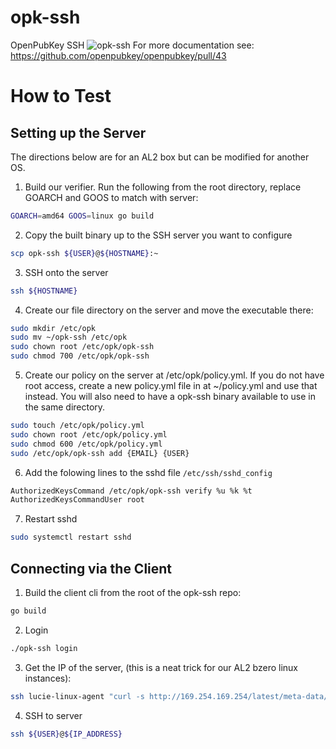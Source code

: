 # opk-ssh
OpenPubKey SSH
![opk-ssh](https://github.com/bastionzero/opk-ssh/assets/10800317/88409a18-acce-475f-99fd-f3224a7deef1)
For more documentation see: https://github.com/openpubkey/openpubkey/pull/43

# How to Test
## Setting up the Server
The directions below are for an AL2 box but can be modified for another OS.

1. Build our verifier. Run the following from the root directory, replace GOARCH and GOOS to match with server:
```bash
GOARCH=amd64 GOOS=linux go build
```
2. Copy the built binary up to the SSH server you want to configure
```bash
scp opk-ssh ${USER}@${HOSTNAME}:~
```
3. SSH onto the server 
```bash
ssh ${HOSTNAME}
```
4. Create our file directory on the server and move the executable there:
```bash
sudo mkdir /etc/opk
sudo mv ~/opk-ssh /etc/opk
sudo chown root /etc/opk/opk-ssh
sudo chmod 700 /etc/opk/opk-ssh 
```
5. Create our policy on the server at /etc/opk/policy.yml. If you do not have root access,
create a new policy.yml file in at ~/policy.yml and use that instead. You
will also need to have a opk-ssh binary available to use in the same directory.
```bash
sudo touch /etc/opk/policy.yml
sudo chown root /etc/opk/policy.yml
sudo chmod 600 /etc/opk/policy.yml
sudo /etc/opk/opk-ssh add {EMAIL} {USER}
```
6. Add the folowing lines to the sshd file `/etc/ssh/sshd_config`
```bash
AuthorizedKeysCommand /etc/opk/opk-ssh verify %u %k %t
AuthorizedKeysCommandUser root
```
7. Restart sshd
```bash
sudo systemctl restart sshd
```

## Connecting via the Client
1. Build the client cli from the root of the opk-ssh repo:
```bash
go build
```
2. Login
```bash
./opk-ssh login
```
3. Get the IP of the server, (this is a neat trick for our AL2 bzero linux instances):
```bash
ssh lucie-linux-agent "curl -s http://169.254.169.254/latest/meta-data/public-ipv4" 
```
4. SSH to server
```bash
ssh ${USER}@${IP_ADDRESS}
```
